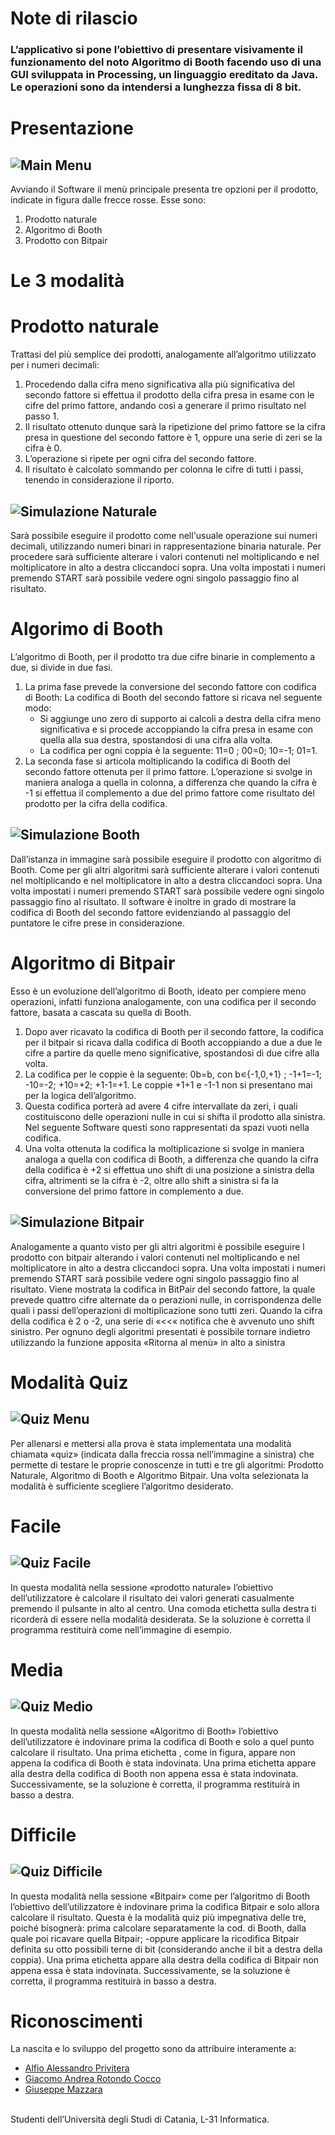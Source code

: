 # Note di rilascio
### L’applicativo si pone l’obiettivo di presentare visivamente il funzionamento del noto Algoritmo di Booth facendo uso di una GUI sviluppata in Processing, un linguaggio ereditato da Java. Le operazioni sono da  intendersi a lunghezza fissa di 8 bit.
# Presentazione

## ![Main Menu](https://github.com/coccojack/VisualBooth/blob/main/screenshots/menu_principale.PNG)
Avviando il Software il menù principale presenta tre opzioni per il prodotto, indicate in figura dalle frecce rosse.
Esse sono:
1. Prodotto naturale
2. Algoritmo di Booth
3. Prodotto con Bitpair

# Le 3 modalità
# Prodotto naturale
Trattasi del più semplice dei prodotti, analogamente all’algoritmo utilizzato per i numeri decimali:
1. Procedendo dalla cifra meno significativa alla più significativa del secondo fattore si effettua il prodotto della cifra presa in esame con le cifre del primo fattore, andando così a generare il primo risultato nel passo 1.
2. Il risultato ottenuto dunque sarà la ripetizione del primo fattore se la cifra presa in questione del secondo fattore è 1, oppure una serie di zeri se la cifra è 0.
3. L’operazione si ripete per ogni cifra del secondo fattore.
4. Il risultato è calcolato sommando per colonna le cifre di tutti i passi, tenendo in considerazione il riporto.

## ![Simulazione Naturale](https://github.com/coccojack/VisualBooth/blob/main/screenshots/sim_naturale.PNG)
Sarà possibile eseguire il prodotto come nell'usuale operazione sui numeri decimali, utilizzando numeri binari in rappresentazione binaria naturale. Per procedere sarà sufficiente alterare i valori contenuti nel moltiplicando
e nel moltiplicatore in alto a destra cliccandoci sopra. 
Una volta impostati i numeri premendo START sarà possibile vedere ogni singolo passaggio fino al risultato.

# Algorimo di Booth
L’algoritmo di Booth, per il prodotto tra due cifre binarie in complemento a due, si divide in due fasi.
1. La prima fase prevede la conversione del secondo fattore con codifica di Booth:
La codifica di Booth del secondo fattore si ricava nel seguente modo:
    - Si aggiunge uno zero di supporto ai calcoli a destra della cifra meno significativa e si procede accoppiando la cifra presa in esame con quella alla sua destra, spostandosi di una cifra alla volta.
    - La codifica per ogni coppia è la seguente: 11=0 ; 00=0; 10=-1; 01=1.
2. La seconda fase si articola moltiplicando la codifica di Booth del secondo fattore ottenuta per il primo fattore. L’operazione si svolge in maniera analoga a quella in colonna, a differenza che quando la cifra è -1 si effettua il complemento a due del primo fattore come risultato del prodotto per la cifra della codifica.

## ![Simulazione Booth](https://github.com/coccojack/VisualBooth/blob/main/screenshots/sim_booth.PNG)
Dall’istanza in immagine sarà possibile eseguire il prodotto con algoritmo di Booth.
Come per gli altri algoritmi sarà sufficiente alterare i valori contenuti nel moltiplicando e nel moltiplicatore in alto a destra cliccandoci sopra. Una volta impostati i numeri premendo START sarà possibile vedere ogni singolo passaggio fino al risultato.
Il software è inoltre in grado di mostrare la codifica di Booth del secondo fattore evidenziando al passaggio del puntatore le cifre prese in considerazione.

# Algoritmo di Bitpair
Esso è un evoluzione dell’algoritmo di Booth, ideato per compiere meno operazioni, infatti funziona analogamente, con una codifica per il secondo fattore, basata a cascata su quella di Booth.
1. Dopo aver ricavato la codifica di Booth per il secondo fattore, la codifica per il bitpair si ricava dalla codifica di Booth accoppiando a due a due le cifre a partire da quelle meno significative, spostandosi di due cifre alla volta.
2. La codifica per le coppie è la seguente: 0b=b, con b∊{-1,0,+1} ; -1+1=-1; -10=-2; +10=+2; +1-1=+1. Le coppie +1+1 e -1-1 non si presentano mai per la logica dell’algoritmo.
3. Questa codifica porterà ad avere 4 cifre intervallate da zeri, i quali costituiscono delle operazioni nulle in cui si shifta il prodotto alla sinistra. Nel seguente Software questi sono rappresentati da spazi vuoti nella codifica.
4. Una volta ottenuta la codifica la moltiplicazione si svolge in maniera analoga a quella con codifica di Booth, a differenza che quando la cifra della codifica è +2 si effettua uno shift di una posizione a sinistra della cifra, altrimenti se la cifra è -2, oltre allo shift a sinistra si fa la conversione del primo fattore in complemento 
a due.

## ![Simulazione Bitpair](https://github.com/coccojack/VisualBooth/blob/main/screenshots/sim_bitpair.PNG)
Analogamente a quanto visto per gli altri algoritmi è possibile eseguire l prodotto con bitpair alterando i valori contenuti nel moltiplicando e nel moltiplicatore in alto a destra cliccandoci sopra. Una volta impostati i numeri premendo START sarà possibile vedere ogni singolo passaggio fino al risultato.
Viene mostrata la codifica in BitPair del secondo fattore, la quale prevede quattro cifre alternate da o perazioni nulle, in corrispondenza delle quali i passi dell’operazioni di moltiplicazione sono tutti zeri.
Quando la cifra della codifica è 2 o -2, una serie di «<<« notifica che è avvenuto uno shift sinistro.
Per ognuno degli algoritmi presentati è possibile tornare indietro utilizzando la funzione apposita «Ritorna al menù» in alto a sinistra

# Modalità Quiz
## ![Quiz Menu](https://github.com/coccojack/VisualBooth/blob/main/screenshots/menu_quiz.PNG)
Per allenarsi e mettersi alla prova è stata implementata una modalità chiamata «quiz» (indicata dalla freccia rossa nell’immagine a sinistra) che permette di testare le proprie conoscenze in tutti e tre gli algoritmi: 
Prodotto Naturale, Algoritmo di Booth e Algoritmo Bitpair.
Una volta selezionata la modalità è sufficiente scegliere l’algoritmo desiderato.

# Facile
## ![Quiz Facile](https://github.com/coccojack/VisualBooth/blob/main/screenshots/quiz_naturale.PNG)
In questa modalità nella sessione «prodotto naturale» l’obiettivo dell’utilizzatore è calcolare il risultato dei
valori generati casualmente premendo il pulsante <start> in alto al centro.
Una comoda etichetta sulla destra ti ricorderà di essere nella modalità desiderata.
Se la soluzione è corretta il programma restituirà <OK> come nell’immagine di esempio.
 
# Media
## ![Quiz Medio](https://github.com/coccojack/VisualBooth/blob/main/screenshots/quiz_booth.PNG)
In questa modalità nella sessione «Algoritmo di Booth» l’obiettivo dell’utilizzatore è indovinare prima la codifica di Booth e solo a quel punto calcolare il risultato.
Una prima etichetta <OK>, come in figura, appare non appena la codifica di Booth è stata indovinata.
Una prima etichetta <OK> appare alla destra della codifica di Booth non appena essa è stata indovinata. 
Successivamente, se la soluzione è corretta, il programma restituirà <OK> in basso a destra.

# Difficile
## ![Quiz Difficile](https://github.com/coccojack/VisualBooth/blob/main/screenshots/quiz_bitpair.PNG)
In questa modalità nella sessione «Bitpair» come per l’algoritmo di Booth l’obiettivo dell’utilizzatore è indovinare prima la codifica Bitpair e solo allora calcolare il risultato.
Questa è la modalità quiz più impegnativa delle tre, poiché bisognerà: 
prima calcolare separatamente la cod. di Booth, dalla quale poi ricavare quella Bitpair;
-oppure applicare la ricodifica Bitpair definita su otto possibili terne di bit (considerando anche il bit a destra della coppia).
Una prima etichetta <OK> appare alla destra della codifica di Bitpair non appena essa è stata indovinata. Successivamente, se la soluzione è corretta, il programma restituirà <OK> in basso a destra.

# Riconoscimenti
La nascita e lo sviluppo del progetto sono da attribuire interamente a:
- [Alfio Alessandro Privitera](https://github.com/AlfioA)
- [Giacomo Andrea Rotondo Cocco](https://github.com/coccojack)
- [Giuseppe Mazzara](https://github.com/Hollerith98T)
<br>
Studenti dell’Università degli Studi di Catania, L-31 Informatica.

